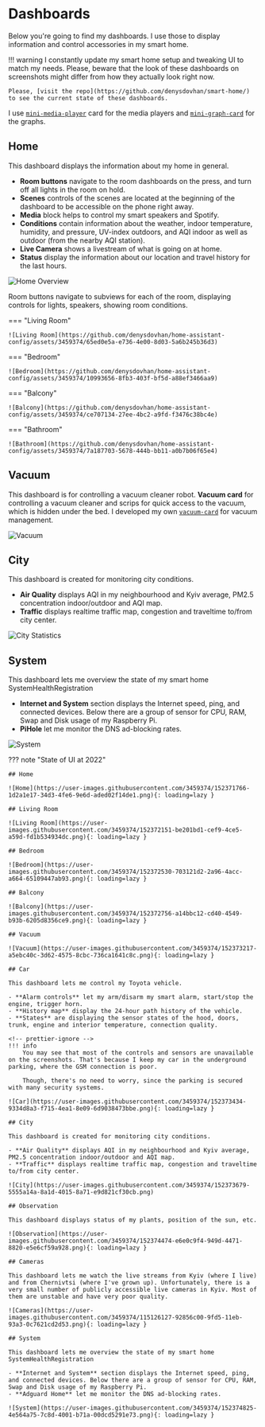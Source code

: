 # Dashboards

Below you're going to find my dashboards. I use those to display information and control accessories in my smart home.

<!-- prettier-ignore -->
!!! warning
    I constantly update my smart home setup and tweaking UI to match my needs. Please, beware that the look of these dashboards on screenshots might differ from how they actually look right now.

    Please, [visit the repo](https://github.com/denysdovhan/smart-home/) to see the current state of these dashboards.

I use [`mini-media-player`](https://github.com/kalkih/mini-media-player) card for the media players and [`mini-graph-card`](https://github.com/kalkih/mini-graph-card) for the graphs.

## Home

This dashboard displays the information about my home in general.

- **Room buttons** navigate to the room dashboards on the press, and turn off all lights in the room on hold.
- **Scenes** controls of the scenes are located at the beginning of the dashboard to be accessible on the phone right away.
- **Media** block helps to control my smart speakers and Spotify.
- **Conditions** contain information about the weather, indoor temperature, humidity, and pressure, UV-index outdoors, and AQI indoor as well as outdoor (from the nearby AQI station).
- **Live Camera** shows a livestream of what is going on at home.
- **Status** display the information about our location and travel history for the last hours.

![Home Overview](https://github.com/denysdovhan/smart-home/assets/3459374/6085c456-0842-4313-934b-44245888c59f)

Room buttons navigate to subviews for each of the room, displaying controls for lights, speakers, showing room conditions.

=== "Living Room"

    ![Living Room](https://github.com/denysdovhan/home-assistant-config/assets/3459374/65ed0e5a-e736-4e00-8d03-5a6b245b36d3)

=== "Bedroom"

    ![Bedroom](https://github.com/denysdovhan/home-assistant-config/assets/3459374/10993656-8fb3-403f-bf5d-a88ef3466aa9)

=== "Balcony"

    ![Balcony](https://github.com/denysdovhan/home-assistant-config/assets/3459374/ce707134-27ee-4bc2-a9fd-f3476c38bc4e)

=== "Bathroom"

    ![Bathroom](https://github.com/denysdovhan/home-assistant-config/assets/3459374/7a187703-5678-444b-bb11-a0b7b06f65e4)

## Vacuum

This dashboard is for controlling a vacuum cleaner robot. **Vacuum card** for controlling a vacuum cleaner and scrips for quick access to the vacuum, which is hidden under the bed. I developed my own [`vacuum-card`](https://github.com/denysdovhan/vacuum-card) for vacuum management.

![Vacuum](https://github.com/denysdovhan/home-assistant-config/assets/3459374/5eaa469d-39d4-485a-acdf-77695da4d5aa)

## City

This dashboard is created for monitoring city conditions.

- **Air Quality** displays AQI in my neighbourhood and Kyiv average, PM2.5 concentration indoor/outdoor and AQI map.
- **Traffic** displays realtime traffic map, congestion and traveltime to/from city center.

![City Statistics](https://github.com/denysdovhan/home-assistant-config/assets/3459374/0b895a55-a7ab-42df-8478-c0be400b03db)

## System

This dashboard lets me overview the state of my smart home SystemHealthRegistration

- **Internet and System** section displays the Internet speed, ping, and connected devices. Below there are a group of sensor for CPU, RAM, Swap and Disk usage of my Raspberry Pi.
- **PiHole** let me monitor the DNS ad-blocking rates.

![System](https://github.com/denysdovhan/home-assistant-config/assets/3459374/0cb9d64b-bb0f-4faf-8b7e-88852ecbd03b)

<!-- prettier-ignore -->
??? note "State of UI at 2022"

    ## Home

    ![Home](https://user-images.githubusercontent.com/3459374/152371766-1d2a1e17-34d3-4fe6-9e6d-aded02f14de1.png){: loading=lazy }

    ## Living Room

    ![Living Room](https://user-images.githubusercontent.com/3459374/152372151-be201bd1-cef9-4ce5-a59d-fd1b534934dc.png){: loading=lazy }

    ## Bedroom

    ![Bedroom](https://user-images.githubusercontent.com/3459374/152372530-703121d2-2a96-4acc-a664-65109447ab93.png){: loading=lazy }

    ## Balcony

    ![Balcony](https://user-images.githubusercontent.com/3459374/152372756-a14bbc12-cd40-4549-b93b-6205d8356ce9.png){: loading=lazy }

    ## Vacuum

    ![Vacuum](https://user-images.githubusercontent.com/3459374/152373217-a5ebc40c-3d62-4575-8cbc-736ca1641c8c.png){: loading=lazy }

    ## Car

    This dashboard lets me control my Toyota vehicle.

    - **Alarm controls** let my arm/disarm my smart alarm, start/stop the engine, trigger horn.
    - **History map** display the 24-hour path history of the vehicle.
    - **States** are displaying the sensor states of the hood, doors, trunk, engine and interior temperature, connection quality.

    <!-- prettier-ignore -->
    !!! info
        You may see that most of the controls and sensors are unavailable on the screenshots. That's because I keep my car in the underground parking, where the GSM connection is poor.

        Though, there's no need to worry, since the parking is secured with many security systems.

    ![Car](https://user-images.githubusercontent.com/3459374/152373434-9334d8a3-f715-4ea1-8e09-6d9038473bbe.png){: loading=lazy }

    ## City

    This dashboard is created for monitoring city conditions.

    - **Air Quality** displays AQI in my neighbourhood and Kyiv average, PM2.5 concentration indoor/outdoor and AQI map.
    - **Traffic** displays realtime traffic map, congestion and traveltime to/from city center.

    ![City](https://user-images.githubusercontent.com/3459374/152373679-5555a14a-8a1d-4015-8a71-e9d821cf30cb.png)

    ## Observation

    This dashboard displays status of my plants, position of the sun, etc.

    ![Observation](https://user-images.githubusercontent.com/3459374/152374474-e6e0c9f4-949d-4471-8820-e5e6cf59a928.png){: loading=lazy }

    ## Cameras

    This dashboard lets me watch the live streams from Kyiv (where I live) and from Chernivtsi (where I've grown up). Unfortunately, there is a very small number of publicly accessible live cameras in Kyiv. Most of them are unstable and have very poor quality.

    ![Cameras](https://user-images.githubusercontent.com/3459374/115126127-92856c00-9fd5-11eb-93a3-0c7621cd2d53.png){: loading=lazy }

    ## System

    This dashboard lets me overview the state of my smart home SystemHealthRegistration

    - **Internet and System** section displays the Internet speed, ping, and connected devices. Below there are a group of sensor for CPU, RAM, Swap and Disk usage of my Raspberry Pi.
    - **Adguard Home** let me monitor the DNS ad-blocking rates.

    ![System](https://user-images.githubusercontent.com/3459374/152374825-4e564a75-7c8d-4001-b71a-00dcd5291e73.png){: loading=lazy }
